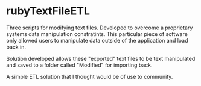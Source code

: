 rubyTextFileETL
===============

Three scripts for modifying text files. Developed to overcome a proprietary systems data manipulation constratints. This particular piece of software only allowed users to manipulate data outside of the application and load back in.

Solution developed allows these "exported" text files to be text manipulated and saved to a folder called "Modified" for importing back.

A simple ETL solution that I thought would be of use to community.
